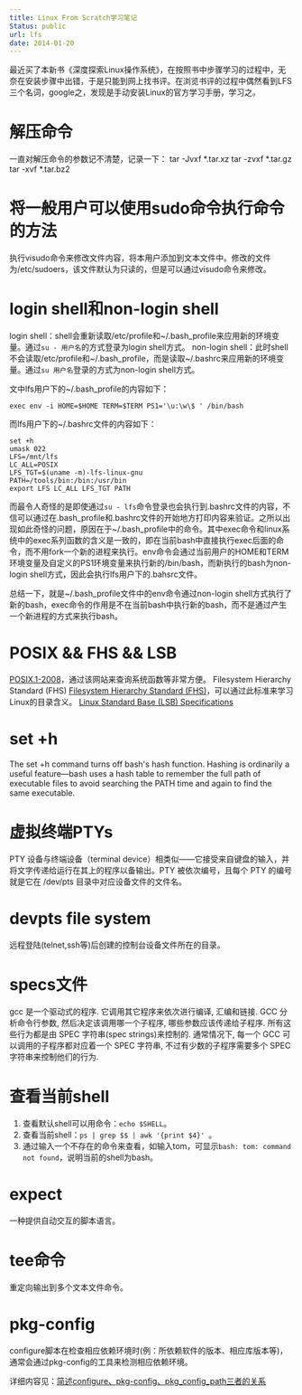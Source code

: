 ```yaml
---
title: Linux From Scratch学习笔记
Status: public
url: lfs
date: 2014-01-20
---
```


最近买了本新书《深度探索Linux操作系统》，在按照书中步骤学习的过程中，无奈在安装步骤中出错，于是只能到网上找书评。在浏览书评的过程中偶然看到LFS三个名词，google之，发现是手动安装Linux的官方学习手册，学习之。

# 解压命令
一直对解压命令的参数记不清楚，记录一下：
tar -Jvxf *.tar.xz
tar -zvxf *.tar.gz
tar -xvf *.tar.bz2

# 将一般用户可以使用sudo命令执行命令的方法
执行visudo命令来修改文件内容，将本用户添加到文本文件中。修改的文件为/etc/sudoers，该文件默认为只读的，但是可以通过visudo命令来修改。

# login shell和non-login shell
login shell：shell会重新读取/etc/profile和~/.bash_profile来应用新的环境变量。通过`su - 用户名`的方式登录为login shell方式。
non-login shell：此时shell不会读取/etc/profile和~/.bash_profile，而是读取~/.bashrc来应用新的环境变量。通过`su 用户名`登录的方式为non-login shell方式。

文中lfs用户下的~/.bash_profile的内容如下：
```
exec env -i HOME=$HOME TERM=$TERM PS1='\u:\w\$ ' /bin/bash
```

而lfs用户下的~/.bashrc文件的内容如下：
```
set +h
umask 022
LFS=/mnt/lfs
LC_ALL=POSIX
LFS_TGT=$(uname -m)-lfs-linux-gnu
PATH=/tools/bin:/bin:/usr/bin
export LFS LC_ALL LFS_TGT PATH
```

而最令人奇怪的是即使通过`su - lfs`命令登录也会执行到.bashrc文件的内容，不信可以通过在.bash_profile和.bashrc文件的开始地方打印内容来验证。之所以出现如此奇怪的问题，原因在于~/.bash_profile中的命令。其中exec命令和linux系统中的exec系列函数的含义是一致的，即在当前bash中直接执行exec后面的命令，而不用fork一个新的进程来执行。env命令会通过当前用户的HOME和TERM环境变量及自定义的PS1环境变量来执行新的/bin/bash，而新执行的bash为non-login shell方式，因此会执行lfs用户下的.bahsrc文件。

总结一下，就是~/.bash_profile文件中的env命令通过non-login shell方式执行了新的bash，exec命令的作用是不在当前bash中执行新的bash，而不是通过产生一个新进程的方式来执行bash。

# POSIX && FHS && LSB
[POSIX.1-2008](http://pubs.opengroup.org/onlinepubs/9699919799/)，通过该网站来查询系统函数等非常方便。
Filesystem Hierarchy Standard (FHS)
[Filesystem Hierarchy Standard (FHS)](http://www.pathname.com/fhs/pub/fhs-2.3.html)，可以通过此标准来学习Linux的目录含义。
[Linux Standard Base (LSB) Specifications](http://refspecs.linuxfoundation.org/lsb.shtml)

# set +h
The set +h command turns off bash's hash function. Hashing is ordinarily a useful feature—bash uses a hash table to remember the full path of executable files to avoid searching the PATH time and again to find the same executable.

# 虚拟终端PTYs
PTY 设备与终端设备（terminal device）相类似——它接受来自键盘的输入，并将文字传递给运行在其上的程序以备输出。PTY 被依次编号，且每个 PTY 的编号就是它在 /dev/pts 目录中对应设备文件的文件名。

# devpts file system
远程登陆(telnet,ssh等)后创建的控制台设备文件所在的目录。 

# specs文件
gcc 是一个驱动式的程序. 它调用其它程序来依次进行编译, 汇编和链接. GCC 分析命令行参数, 然后决定该调用哪一个子程序, 哪些参数应该传递给子程序. 所有这些行为都是由 SPEC 字符串(spec strings)来控制的. 通常情况下, 每一个 GCC 可以调用的子程序都对应着一个 SPEC 字符串, 不过有少数的子程序需要多个 SPEC 字符串来控制他们的行为.

# 查看当前shell
1. 查看默认shell可以用命令：`echo $SHELL`。
2. 查看当前shell：`ps | grep $$ | awk '{print $4}' `。
3. 通过输入一个不存在的命令来查看，如输入tom，可显示`bash: tom: command not found`，说明当前的shell为bash。

# expect
一种提供自动交互的脚本语言。

# tee命令
重定向输出到多个文本文件命令。

# pkg-config
configure脚本在检查相应依赖环境时(例：所依赖软件的版本、相应库版本等)，通常会通过pkg-config的工具来检测相应依赖环境。

详细内容见：[简述configure、pkg-config、pkg_config_path三者的关系](http://www.mike.org.cn/articles/description-configure-pkg-config-pkg_config_path-of-the-relations-between/)
